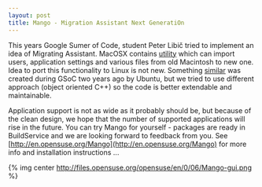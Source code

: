 ```yaml
---
layout: post
title: Mango - Migration Assistant Next GeneratiOn
---
```


This years Google Sumer of Code, student Peter Libič tried to implement an idea of Migrating Assistant. MacOSX contains [utility](http://blogs.zdnet.com/Apple/images/migration475.jpg) which can import users, application settings and various files from old Macintosh to new one. Idea to port this functionality to Linux is not new. Something [similar](http://www.ubuntu.com/files/u1/migration-assistant.jpg) was created during GSoC two years ago by Ubuntu, but we tried to use different approach (object oriented C++) so the code is better extendable and maintainable.

Application support is not as wide as it probably should be, but because of the clean design, we hope that the number of supported applications will rise in the future. You can try Mango for yourself - packages are ready in BuildService and we are looking forward to feedback from you. See [http://en.opensuse.org/Mango](http://en.opensuse.org/Mango) for more info and installation instructions ...

{% img center http://files.opensuse.org/opensuse/en/0/06/Mango-gui.png %}
